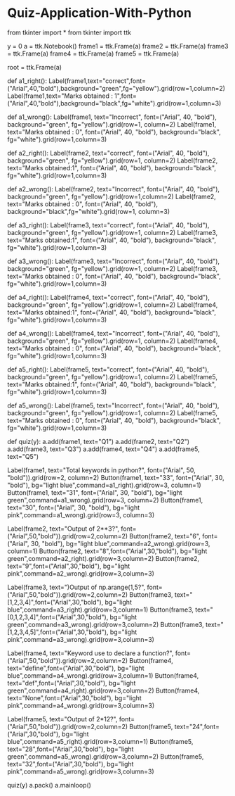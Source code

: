 # Quiz-Application-With-Python
from tkinter import *
from tkinter import ttk

y = 0
a = ttk.Notebook()
frame1 = ttk.Frame(a)
frame2 = ttk.Frame(a)
frame3 = ttk.Frame(a)
frame4 = ttk.Frame(a)
frame5 = ttk.Frame(a)

root = ttk.Frame(a)

def a1_right():
    Label(frame1,text="correct",font=("Arial",40,"bold"),background="green",fg="yellow").grid(row=1,column=2)
    Label(frame1,text="Marks obtained : 1",font=("Arial",40,"bold"),background="black",fg="white").grid(row=1,column=3)

def a1_wrong():
    Label(frame1, text="Incorrect", font=("Arial", 40, "bold"), background="green", fg="yellow").grid(row=1, column=2)
    Label(frame1, text="Marks obtained : 0", font=("Arial", 40, "bold"), background="black", fg="white").grid(row=1,column=3)

def a2_right():
    Label(frame2, text="correct", font=("Arial", 40, "bold"), background="green", fg="yellow").grid(row=1, column=2)
    Label(frame2, text="Marks obtained:1", font=("Arial", 40, "bold"), background="black", fg="white").grid(row=1,column=3)


def a2_wrong():
    Label(frame2, text="Incorrect", font=("Arial", 40, "bold"), background="green", fg="yellow").grid(row=1,column=2)
    Label(frame2, text="Marks obtained : 0", font=("Arial", 40, "bold"), background="black",fg="white").grid(row=1, column=3)


def a3_right():
    Label(frame3, text="correct", font=("Arial", 40, "bold"), background="green", fg="yellow").grid(row=1, column=2)
    Label(frame3, text="Marks obtained:1", font=("Arial", 40, "bold"), background="black", fg="white").grid(row=1,column=3)

def a3_wrong():
    Label(frame3, text="Incorrect", font=("Arial", 40, "bold"), background="green", fg="yellow").grid(row=1, column=2)
    Label(frame3, text="Marks obtained : 0", font=("Arial", 40, "bold"), background="black", fg="white").grid(row=1,column=3)

def a4_right():
    Label(frame4, text="correct", font=("Arial", 40, "bold"), background="green", fg="yellow").grid(row=1, column=2)
    Label(frame4, text="Marks obtained:1", font=("Arial", 40, "bold"), background="black", fg="white").grid(row=1,column=3)

def a4_wrong():
    Label(frame4, text="Incorrect", font=("Arial", 40, "bold"), background="green", fg="yellow").grid(row=1, column=2)
    Label(frame4, text="Marks obtained : 0", font=("Arial", 40, "bold"), background="black", fg="white").grid(row=1,column=3)

def a5_right():
    Label(frame5, text="correct", font=("Arial", 40, "bold"), background="green", fg="yellow").grid(row=1, column=2)
    Label(frame5, text="Marks obtained:1", font=("Arial", 40, "bold"), background="black", fg="white").grid(row=1,column=3)

def a5_wrong():
    Label(frame5, text="Incorrect", font=("Arial", 40, "bold"), background="green", fg="yellow").grid(row=1, column=2)
    Label(frame5, text="Marks obtained : 0", font=("Arial", 40, "bold"), background="black", fg="white").grid(row=1,column=3)


def quiz(y):
    a.add(frame1, text="Q1")
    a.add(frame2, text="Q2")
    a.add(frame3, text="Q3")
    a.add(frame4, text="Q4")
    a.add(frame5, text="Q5")


Label(frame1, text="Total keywords in python?", font=("Arial", 50, "bold")).grid(row=2, column=2)
Button(frame1, text="33", font=("Arial", 30, "bold"), bg="light blue",command=a1_right).grid(row=3, column=1)
Button(frame1, text="31", font=("Arial", 30, "bold"), bg="light green",command=a1_wrong).grid(row=3, column=2)
Button(frame1, text="30", font=("Arial", 30, "bold"), bg="light pink",command=a1_wrong).grid(row=3, column=3)

Label(frame2, text="Output of 2**3?", font=("Arial",50,"bold")).grid(row=2,column=2)
Button(frame2, text="6", font=("Arial", 30, "bold"), bg="light blue",command=a2_wrong).grid(row=3, column=1)
Button(frame2, text="8",font=("Arial",30,"bold"), bg="light green",command=a2_right).grid(row=3,column=2)
Button(frame2, text="9",font=("Arial",30,"bold"), bg="light pink",command=a2_wrong).grid(row=3,column=3)

Label(frame3, text=")Output of np.arange(1,5?", font=("Arial",50,"bold")).grid(row=2,column=2)
Button(frame3, text="[1,2,3,4]",font=("Arial",30,"bold"), bg="light blue",command=a3_right).grid(row=3,column=1)
Button(frame3, text="[0,1,2,3,4]",font=("Arial",30,"bold"), bg="light green",command=a3_wrong).grid(row=3,column=2)
Button(frame3, text="[1,2,3,4,5]",font=("Arial",30,"bold"), bg="light pink",command=a3_wrong).grid(row=3,column=3)

Label(frame4, text="Keyword use to declare a function?", font=("Arial",50,"bold")).grid(row=2,column=2)
Button(frame4, text="define",font=("Arial",30,"bold"), bg="light blue",command=a4_wrong).grid(row=3,column=1)
Button(frame4, text="def",font=("Arial",30,"bold"), bg="light green",command=a4_right).grid(row=3,column=2)
Button(frame4, text="None",font=("Arial",30,"bold"), bg="light pink",command=a4_wrong).grid(row=3,column=3)

Label(frame5, text="Output of 2*12?", font=("Arial",50,"bold")).grid(row=2,column=2)
Button(frame5, text="24",font=("Arial",30,"bold"), bg="light blue",command=a5_right).grid(row=3,column=1)
Button(frame5, text="28",font=("Arial",30,"bold"), bg="light green",command=a5_wrong).grid(row=3,column=2)
Button(frame5, text="32",font=("Arial",30,"bold"), bg="light pink",command=a5_wrong).grid(row=3,column=3)






quiz(y)
a.pack()
a.mainloop()
